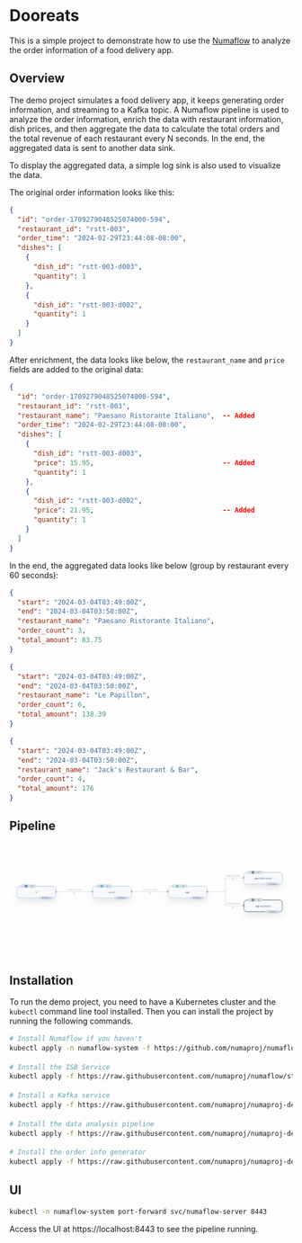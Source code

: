 # Dooreats

This is a simple project to demonstrate how to use the [Numaflow](https://github.com/numaproj/numaflow) to analyze the order information of a food delivery app.

## Overview

The demo project simulates a food delivery app, it keeps generating order information, and streaming to a Kafka topic. A Numaflow pipeline is used to analyze the order information, enrich the data with restaurant information, dish prices, and then aggregate the data to calculate the total orders and the total revenue of each restaurant every N seconds. In the end, the aggregated data is sent to another data sink.

To display the aggregated data, a simple log sink is also used to visualize the data.

The original order information looks like this:

```json
{
  "id": "order-1709279048525074000-594",
  "restaurant_id": "rstt-003",
  "order_time": "2024-02-29T23:44:08-08:00",
  "dishes": [
    {
      "dish_id": "rstt-003-d003",
      "quantity": 1
    },
    {
      "dish_id": "rstt-003-d002",
      "quantity": 1
    }
  ]
}
```

After enrichment, the data looks like below, the `restaurant_name` and `price` fields are added to the original data:

```json
{
  "id": "order-1709279048525074000-594",
  "restaurant_id": "rstt-003",
  "restaurant_name": "Paesano Ristorante Italiano",  -- Added
  "order_time": "2024-02-29T23:44:08-08:00",
  "dishes": [
    {
      "dish_id": "rstt-003-d003",
      "price": 15.95,                                -- Added
      "quantity": 1
    },
    {
      "dish_id": "rstt-003-d002",
      "price": 21.95,                                -- Added
      "quantity": 1
    }
  ]
}
```

In the end, the aggregated data looks like below (group by restaurant every 60 seconds):

```json
{
  "start": "2024-03-04T03:49:00Z",
  "end": "2024-03-04T03:50:00Z",
  "restaurant_name": "Paesano Ristorante Italiano",
  "order_count": 3,
  "total_amount": 83.75
}
```

```json
{
  "start": "2024-03-04T03:49:00Z",
  "end": "2024-03-04T03:50:00Z",
  "restaurant_name": "Le Papillon",
  "order_count": 6,
  "total_amount": 138.39
}
```

```json
{
  "start": "2024-03-04T03:49:00Z",
  "end": "2024-03-04T03:50:00Z",
  "restaurant_name": "Jack's Restaurant & Bar",
  "order_count": 4,
  "total_amount": 176
}
```

## Pipeline

![Pipeline Topology](pipeline-topology.png)

## Installation

To run the demo project, you need to have a Kubernetes cluster and the `kubectl` command line tool installed. Then you can install the project by running the following commands.

```bash
# Install Numaflow if you haven't
kubectl apply -n numaflow-system -f https://github.com/numaproj/numaflow/releases/download/v1.1.6/install.yaml

# Install the ISB Service
kubectl apply -f https://raw.githubusercontent.com/numaproj/numaflow/stable/examples/0-isbsvc-jetstream.yaml

# Install a Kafka service
kubectl apply -f https://raw.githubusercontent.com/numaproj/numaproj-demo/main/dooreats/manifests/kafka.yaml

# Install the data analysis pipeline
kubectl apply -f https://raw.githubusercontent.com/numaproj/numaproj-demo/main/dooreats/manifests/pipeline.yaml

# Install the order info generator
kubectl apply -f https://raw.githubusercontent.com/numaproj/numaproj-demo/main/dooreats/manifests/order-gen.yaml
```

## UI

```bash
kubectl -n numaflow-system port-forward svc/numaflow-server 8443
```

Access the UI at https://localhost:8443 to see the pipeline running.

